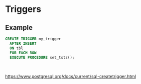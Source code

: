 # Triggers
## Example
```sql
CREATE TRIGGER my_trigger
  AFTER INSERT
  ON tbl
  FOR EACH ROW
  EXECUTE PROCEDURE set_tstz();
```

<br>

https://www.postgresql.org/docs/current/sql-createtrigger.html
